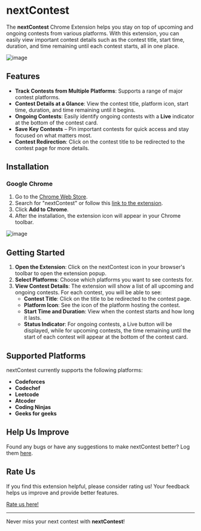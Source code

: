 # nextContest

The **nextContest** Chrome Extension helps you stay on top of upcoming and ongoing contests from various platforms. With this extension, you can easily view important contest details such as the contest title, start time, duration, and time remaining until each contest starts, all in one place.


![image](https://github.com/user-attachments/assets/07f0c89e-fb83-45e6-a7ea-1afb0a197454)


## Features

- **Track Contests from Multiple Platforms**: Supports a range of major contest platforms.
- **Contest Details at a Glance**: View the contest title, platform icon, start time, duration, and time remaining until it begins.
- **Ongoing Contests**: Easily identify ongoing contests with a **Live** indicator at the bottom of the contest card.
- **Save Key Contests** – Pin important contests for quick access and stay focused on what matters most.
- **Contest Redirection**: Click on the contest title to be redirected to the contest page for more details.

## Installation

### Google Chrome

1. Go to the [Chrome Web Store](https://chrome.google.com/webstore).
2. Search for "nextContest" or follow this [link to the extension](#to_be_added).
3. Click **Add to Chrome**.
4. After the installation, the extension icon will appear in your Chrome toolbar.



![image](https://github.com/user-attachments/assets/62d043d6-eb75-48a6-9124-5ea69cb0cd25)


## Getting Started

1. **Open the Extension**: Click on the nextContest icon in your browser's toolbar to open the extension popup.
2. **Select Platforms**: Choose which platforms you want to see contests for.
3. **View Contest Details**: The extension will show a list of all upcoming and ongoing contests. For each contest, you will be able to see:
   - **Contest Title**: Click on the title to be redirected to the contest page.
   - **Platform Icon**: See the icon of the platform hosting the contest.
   - **Start Time and Duration**: View when the contest starts and how long it lasts.
   - **Status Indicator**:  For ongoing contests, a Live button will be displayed, while for upcoming contests, the time remaining until the start of each contest will appear at the bottom of the contest card.


## Supported Platforms

nextContest currently supports the following platforms:

- **Codeforces**
- **Codechef**
- **Leetcode**
- **Atcoder**
- **Coding Ninjas**
- **Geeks for geeks**

## Help Us Improve

Found any bugs or have any suggestions to make nextContest better?
Log them [here](https://forms.gle/iM17sUSwyJ17ayDr6).



## Rate Us

If you find this extension helpful, please consider rating us! Your feedback helps us improve and provide better features.

[Rate us here!](#to_be_added)

---

Never miss your next contest with **nextContest**!
